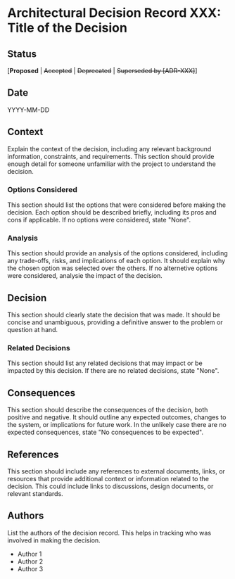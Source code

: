 # Architectural Decision Record XXX: Title of the Decision

## Status
[**Proposed** | <s>Accepted</s> | <s>Deprecated</s> | <s>Superseded by [ADR-XXX]</s>]

## Date
YYYY-MM-DD

## Context

Explain the context of the decision, including any relevant background information, constraints, and requirements. This section should provide enough detail for someone unfamiliar with the project to understand the decision.

### Options Considered

This section should list the options that were considered before making the decision. Each option should be described briefly, including its pros and cons if applicable. If no options were considered, state "None".

### Analysis

This section should provide an analysis of the options considered, including any trade-offs, risks, and implications of each option. It should explain why the chosen option was selected over the others. If no alternetive options were considered, analysie the impact of the decision. 

## Decision

This section should clearly state the decision that was made. It should be concise and unambiguous, providing a definitive answer to the problem or question at hand.

### Related Decisions

This section should list any related decisions that may impact or be impacted by this decision. If there are no related decisions, state "None".

## Consequences

This section should describe the consequences of the decision, both positive and negative. It should outline any expected outcomes, changes to the system, or implications for future work. In the unlikely case there are no expected consequences, state "No consequences to be expected".

## References

This section should include any references to external documents, links, or resources that provide additional context or information related to the decision. This could include links to discussions, design documents, or relevant standards.

## Authors

List the authors of the decision record. This helps in tracking who was involved in making the decision.

- Author 1
- Author 2
- Author 3
